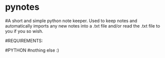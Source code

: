# pynotes

#A short and simple python note keeper. Used to keep notes and automatically imports any new notes into a .txt file and/or read the .txt file to you if you so wish.

#REQUIREMENTS: 

#PYTHON 
#nothing else :)
